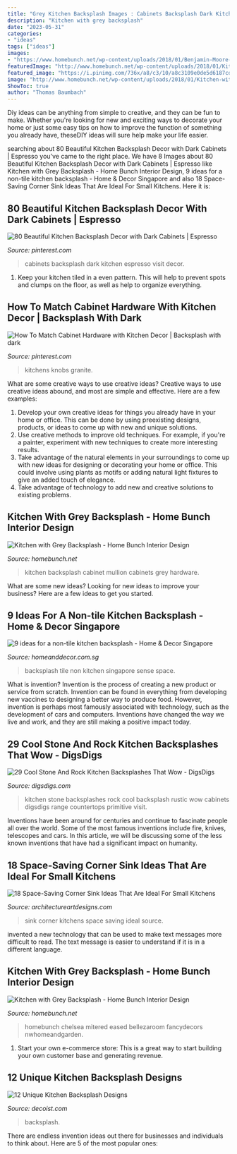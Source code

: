 ```yaml
---
title: "Grey Kitchen Backsplash Images : Cabinets Backsplash Dark Kitchen Espresso Visit Decor"
description: "Kitchen with grey backsplash"
date: "2023-05-31"
categories:
- "ideas"
tags: ["ideas"]
images:
- "https://www.homebunch.net/wp-content/uploads/2018/01/Benjamin-Moore-Chelsea-Gray-Paint-Color-Grey-island-paint-color-Benjamin-Moore-Chelsea-Gray.jpg"
featuredImage: "http://www.homebunch.net/wp-content/uploads/2018/01/Kitchen-with-Eclipse-Mullion-Cabinets.jpg"
featured_image: "https://i.pinimg.com/736x/a8/c3/10/a8c3109e0de5d6187cd43617c5e05bf3.jpg"
image: "http://www.homebunch.net/wp-content/uploads/2018/01/Kitchen-with-Eclipse-Mullion-Cabinets.jpg"
ShowToc: true
author: "Thomas Baumbach"
---
```



Diy ideas can be anything from simple to creative, and they can be fun to make. Whether you're looking for new and exciting ways to decorate your home or just some easy tips on how to improve the function of something you already have, theseDIY ideas will sure help make your life easier.

	

		
searching about 80 Beautiful Kitchen Backsplash Decor with Dark Cabinets | Espresso you've came to the right place. We have 8 Images about 80 Beautiful Kitchen Backsplash Decor with Dark Cabinets | Espresso like Kitchen with Grey Backsplash - Home Bunch Interior Design, 9 ideas for a non-tile kitchen backsplash - Home &amp; Decor Singapore and also 18 Space-Saving Corner Sink Ideas That Are Ideal For Small Kitchens. Here it is:
		
    
## 80 Beautiful Kitchen Backsplash Decor With Dark Cabinets | Espresso

<img loading=lazy src="https://i.pinimg.com/736x/a8/c3/10/a8c3109e0de5d6187cd43617c5e05bf3.jpg" onerror="this.onerror=null;this.src='https://tse4.mm.bing.net/th?id=OIP.vfmGsHtwvmoc49SQbjXYYAHaJ3&amp;pid=15.1';" alt="80 Beautiful Kitchen Backsplash Decor with Dark Cabinets | Espresso">

_Source: pinterest.com_

>cabinets backsplash dark kitchen espresso visit decor. 

	

1. Keep your kitchen tiled in a even pattern. This will help to prevent spots and clumps on the floor, as well as help to organize everything.

    
## How To Match Cabinet Hardware With Kitchen Decor | Backsplash With Dark

<img loading=lazy src="https://i.pinimg.com/736x/83/ab/fb/83abfb6a2c2ff747f3d57690b919281a.jpg" onerror="this.onerror=null;this.src='https://tse4.mm.bing.net/th?id=OIP.pBtetEi4Z130pyDMNgJ_HwHaLH&amp;pid=15.1';" alt="How To Match Cabinet Hardware with Kitchen Decor | Backsplash with dark">

_Source: pinterest.com_

>kitchens knobs granite. 

	

What are some creative ways to use creative ideas?
Creative ways to use creative ideas abound, and most are simple and effective. Here are a few examples: 
1. Develop your own creative ideas for things you already have in your home or office. This can be done by using preexisting designs, products, or ideas to come up with new and unique solutions. 
2. Use creative methods to improve old techniques. For example, if you're a painter, experiment with new techniques to create more interesting results. 
3. Take advantage of the natural elements in your surroundings to come up with new ideas for designing or decorating your home or office. This could involve using plants as motifs or adding natural light fixtures to give an added touch of elegance. 
4. Take advantage of technology to add new and creative solutions to existing problems.

    
## Kitchen With Grey Backsplash - Home Bunch Interior Design

<img loading=lazy src="http://www.homebunch.net/wp-content/uploads/2018/01/Kitchen-with-Eclipse-Mullion-Cabinets.jpg" onerror="this.onerror=null;this.src='https://tse4.mm.bing.net/th?id=OIP.s2DN-ioga3mPSy9EqapkOQHaLB&amp;pid=15.1';" alt="Kitchen with Grey Backsplash - Home Bunch Interior Design">

_Source: homebunch.net_

>kitchen backsplash cabinet mullion cabinets grey hardware. 

	

What are some new ideas?
Looking for new ideas to improve your business? Here are a few ideas to get you started.

    
## 9 Ideas For A Non-tile Kitchen Backsplash - Home &amp; Decor Singapore

<img loading=lazy src="https://media.homeanddecor.com.sg/public/2018/03/85675-non-tile_backsplash_space_sense_2.jpg" onerror="this.onerror=null;this.src='https://tse4.mm.bing.net/th?id=OIP.joiz7ntHBdMf6R7Epy-H7QHaLG&amp;pid=15.1';" alt="9 ideas for a non-tile kitchen backsplash - Home &amp; Decor Singapore">

_Source: homeanddecor.com.sg_

>backsplash tile non kitchen singapore sense space. 

	

What is invention?
Invention is the process of creating a new product or service from scratch. Invention can be found in everything from developing new vaccines to designing a better way to produce food. However, invention is perhaps most famously associated with technology, such as the development of cars and computers. Inventions have changed the way we live and work, and they are still making a positive impact today.

    
## 29 Cool Stone And Rock Kitchen Backsplashes That Wow - DigsDigs

<img loading=lazy src="https://www.digsdigs.com/photos/cool-stone-kitchen-backsplashes-that-wow-10.jpg" onerror="this.onerror=null;this.src='https://tse4.mm.bing.net/th?id=OIP.Pb0b06aNjcysaU_YkI8zAQAAAA&amp;pid=15.1';" alt="29 Cool Stone And Rock Kitchen Backsplashes That Wow - DigsDigs">

_Source: digsdigs.com_

>kitchen stone backsplashes rock cool backsplash rustic wow cabinets digsdigs range countertops primitive visit. 

	

Inventions have been around for centuries and continue to fascinate people all over the world. Some of the most famous inventions include fire, knives, telescopes and cars. In this article, we will be discussing some of the less known inventions that have had a significant impact on humanity.

    
## 18 Space-Saving Corner Sink Ideas That Are Ideal For Small Kitchens

<img loading=lazy src="http://www.architectureartdesigns.com/wp-content/uploads/2017/03/3-3.jpg" onerror="this.onerror=null;this.src='https://tse4.mm.bing.net/th?id=OIP.8Qd-iG9UX5WBaD4ZbFkYrwAAAA&amp;pid=15.1';" alt="18 Space-Saving Corner Sink Ideas That Are Ideal For Small Kitchens">

_Source: architectureartdesigns.com_

>sink corner kitchens space saving ideal source. 

	

invented a new technology that can be used to make text messages more difficult to read. The text message is easier to understand if it is in a different language.

    
## Kitchen With Grey Backsplash - Home Bunch Interior Design

<img loading=lazy src="https://www.homebunch.net/wp-content/uploads/2018/01/Benjamin-Moore-Chelsea-Gray-Paint-Color-Grey-island-paint-color-Benjamin-Moore-Chelsea-Gray.jpg" onerror="this.onerror=null;this.src='https://tse2.mm.bing.net/th?id=OIP.KvWSW4Oxe4XVbJbEaO_TJwHaLL&amp;pid=15.1';" alt="Kitchen with Grey Backsplash - Home Bunch Interior Design">

_Source: homebunch.net_

>homebunch chelsea mitered eased bellezaroom fancydecors nwhomeandgarden. 

	

1. Start your own e-commerce store: This is a great way to start building your own customer base and generating revenue.

    
## 12 Unique Kitchen Backsplash Designs

<img loading=lazy src="https://cdn.decoist.com/wp-content/uploads/2012/04/metalic-kitchen-backsplash-design-ideas.jpg" onerror="this.onerror=null;this.src='https://tse3.mm.bing.net/th?id=OIP.suGBh4Y6CeQG9PwyKHEgQAHaJ4&amp;pid=15.1';" alt="12 Unique Kitchen Backsplash Designs">

_Source: decoist.com_

>backsplash. 

	

There are endless invention ideas out there for businesses and individuals to think about. Here are 5 of the most popular ones:

